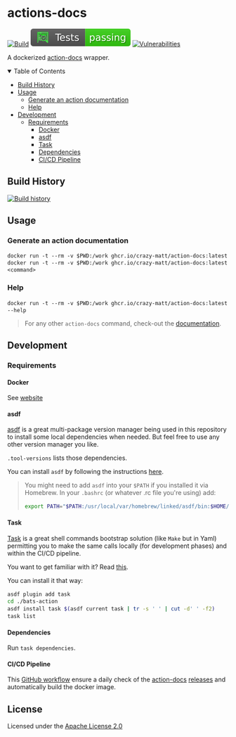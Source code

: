 # actions-docs  <!-- omit in toc -->

[![Build](https://github.com/crazy-matt/action-docs/blob/badges/build.svg)](https://github.com/crazy-matt/action-docs/actions/workflows/docker_builder.yml)
[![Tests](https://github.com/crazy-matt/action-docs/blob/badges/tests.svg)](https://github.com/crazy-matt/action-docs/actions/workflows/docker_builder.yml)
[![Vulnerabilities](https://github.com/crazy-matt/action-docs/blob/badges/vulnerability.svg)](https://github.com/crazy-matt/action-docs/actions/workflows/docker_builder.yml)

A dockerized [action-docs](https://github.com/npalm/action-docs) wrapper.

<details open="open">
<summary>Table of Contents</summary>

- [Build History](#build-history)
- [Usage](#usage)
  - [Generate an action documentation](#generate-an-action-documentation)
  - [Help](#help)
- [Development](#development)
  - [Requirements](#requirements)
    - [Docker](#docker)
    - [asdf](#asdf)
    - [Task](#task)
    - [Dependencies](#dependencies)
    - [CI/CD Pipeline](#cicd-pipeline)

</details>

## Build History

[![Build history](https://buildstats.info/github/chart/crazy-matt/action-docs?branch=main)](https://github.com/crazy-matt/action-docs/actions)

## Usage

### Generate an action documentation

```shell
docker run -t --rm -v $PWD:/work ghcr.io/crazy-matt/action-docs:latest
docker run -t --rm -v $PWD:/work ghcr.io/crazy-matt/action-docs:latest <command>
```

### Help

```shell
docker run -t --rm -v $PWD:/work ghcr.io/crazy-matt/action-docs:latest --help
```

> For any other `action-docs` command, check-out the [documentation](https://github.com/npalm/action-docs#readme).

## Development

### Requirements

#### Docker

See [website](https://www.docker.com/)

#### asdf

[asdf](https://asdf-vm.com/) is a great multi-package version manager being used in this repository to install some local dependencies when needed. But feel free to use any other version manager you like.

`.tool-versions` lists those dependencies.

You can install `asdf` by following the instructions [here](http://asdf-vm.com/guide/getting-started.html#_1-install-dependencies).

> You might need to add `asdf` into your `$PATH` if you installed it via Homebrew. In your `.bashrc` (or whatever .rc file you're using) add:
>
> ```bash
> export PATH="$PATH:/usr/local/var/homebrew/linked/asdf/bin:$HOME/.asdf/shims"
> ```

#### Task

[Task](https://taskfile.dev/#/) is a great shell commands bootstrap solution (like `Make` but in Yaml) permitting you to make the same calls locally (for development phases) and within the CI/CD pipeline.

You want to get familiar with it? Read [this](https://tsh.io/blog/taskfile-and-gnu-make-for-automation/).

You can install it that way:

```bash
asdf plugin add task
cd ./bats-action
asdf install task $(asdf current task | tr -s ' ' | cut -d' ' -f2)
task list
```

#### Dependencies

Run `task dependencies`.

#### CI/CD Pipeline

This [GitHub workflow](.github/workflows/docker_builder.yml) ensure a daily check of the [action-docs](https://github.com/npalm/action-docs) [releases](https://github.com/npalm/action-docs/releases) and automatically build the docker image.

## License  <!-- omit in toc -->

Licensed under the [Apache License 2.0](LICENSE)
